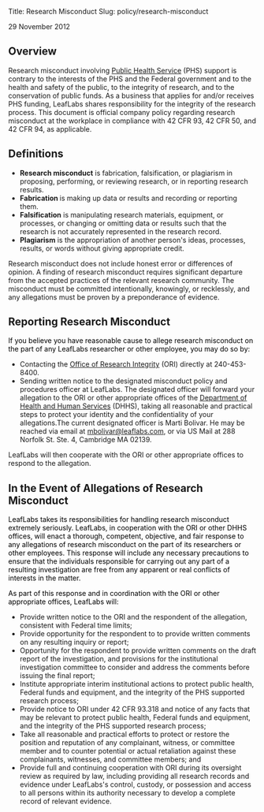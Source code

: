 Title: Research Misconduct
Slug: policy/research-misconduct

29 November 2012
<h2>Overview</h2>
<span id="internal-source-marker_0.9579798097256571">Research misconduct involving <a href="http://www.usphs.gov/">Public Health Service</a> (PHS) support is contrary to the interests of the PHS and the Federal government and to the health and safety of the public, to the integrity of research, and to the conservation of public funds. As a business that applies for and/or receives PHS funding, LeafLabs shares responsibility for the integrity of the research process. This document is official company policy regarding research misconduct at the workplace in compliance with 42 CFR 93, 42 CFR 50, and 42 CFR 94, as applicable.</span>

<h2>Definitions</h2>
<ul>
	<li><strong>Research misconduct</strong> is fabrication, falsification, or plagiarism in proposing, performing, or reviewing research, or in reporting research results.</li>
	<li><strong>Fabrication </strong>is making up data or results and recording or reporting them.</li>
	<li><strong>Falsification</strong> is manipulating research materials, equipment, or processes, or changing or omitting data or results such that the research is not accurately represented in the research record.</li>
	<li><span style="font-weight: bold;">Plagiarism</span> is the appropriation of another person's ideas, processes, results, or words without giving appropriate credit.</li>
</ul>

<span id="internal-source-marker_0.9579798097256571">Research misconduct does not include honest error or differences of opinion. A finding of research misconduct requires significant departure from the accepted practices of the relevant research community. The misconduct must be committed intentionally, knowingly, or recklessly, and any allegations must be proven by a preponderance of evidence.</span>
<h2>Reporting Research Misconduct</h2>
<span style="color: #000000;">If you believe you have reasonable cause to allege research misconduct on the part of any LeafLabs researcher or other employee, you may do so by:</span>
<ul>
	<li>Contacting the <a href="http://www.ori.dhhs.gov/">Office of Research Integrity</a> (ORI) directly at 240-453-8400.</li>
	<li>Sending written notice to the designated misconduct policy and procedures officer at LeafLabs. The designated officer will forward your allegation to the ORI or other appropriate offices of the <a href="http://www.hhs.gov/">Department of Health and Human Services</a> (DHHS), taking all reasonable and practical steps to protect your identity and the confidentiality of your allegations.The current designated officer is Marti Bolivar. He may be reached via email at <a href="mailto:mbolivar@leaflabs.com">mbolivar@leaflabs.com</a>, or via US Mail at 288 Norfolk St. Ste. 4, Cambridge MA 02139.</li>
</ul>
LeafLabs will then cooperate with the ORI or other appropriate offices to respond to the allegation.

<span style="color: #000000;"> </span>
<h2>In the Event of Allegations of Research Misconduct</h2>
<span style="color: #000000;">LeafLabs takes its responsibilities for handling research misconduct extremely seriously. LeafLabs, in cooperation with the ORI or other DHHS offices, will enact a thorough, competent, objective, and fair response to any allegations of research misconduct on the part of its researchers or other employees. This response will include any necessary precautions to ensure that the individuals responsible for carrying out any part of a resulting investigation are free from any apparent or real conflicts of interests in the matter.</span>

<span style="color: #000000;">As part of this response and in coordination with the ORI or other appropriate offices, LeafLabs will:</span>
<ul>
	<li>Provide written notice to the ORI and the respondent of the allegation, consistent with Federal time limits;</li>
	<li>Provide opportunity for the respondent to to provide written comments on any resulting inquiry or report;</li>
	<li>Opportunity for the respondent to provide written comments on the draft report of the investigation, and provisions for the institutional investigation committee to consider and address the comments before issuing the final report;</li>
	<li>Institute appropriate interim institutional actions to protect public health, Federal funds and equipment, and the integrity of the PHS supported research process;</li>
	<li>Provide notice to ORI under 42 CFR 93.318 and notice of any facts that may be relevant to protect public health, Federal funds and equipment, and the integrity of the PHS supported research process;</li>
	<li>Take all reasonable and practical efforts to protect or restore the position and reputation of any complainant, witness, or committee member and to counter potential or actual retaliation against these complainants, witnesses, and committee members; and</li>
	<li>Provide full and continuing cooperation with ORI during its oversight review as required by law, including providing all research records and evidence under LeafLabs's control, custody, or possession and access to all persons within its authority necessary to develop a complete record of relevant evidence.</li>
</ul>
